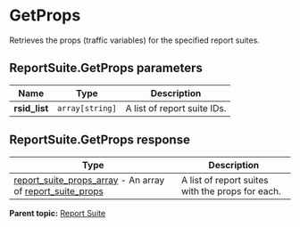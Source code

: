 # GetProps

Retrieves the props (traffic variables) for the specified report suites.

## ReportSuite.GetProps parameters

|Name|Type|Description|
|----|----|-----------|
| **rsid_list** | `array[string]` |A list of report suite IDs.|

## ReportSuite.GetProps response

|Type|Description|
|----|-----------|
| [report_suite_props_array](../../data_types/r_report_suite_props_array.md#) - An array of [report_suite_props](../../data_types/r_report_suite_props.md#) |A list of report suites with the props for each.|

**Parent topic:** [Report Suite](../../methods/report_suite/r_methods_reportsuite.md)


